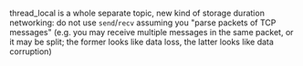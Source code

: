 thread_local is a whole separate topic, new kind of storage duration
networking: do not use `send`/`recv` assuming you "parse packets of TCP messages" (e.g. you may receive multiple messages in the same packet, or it may be split; the former looks like data loss, the latter looks like data corruption)

